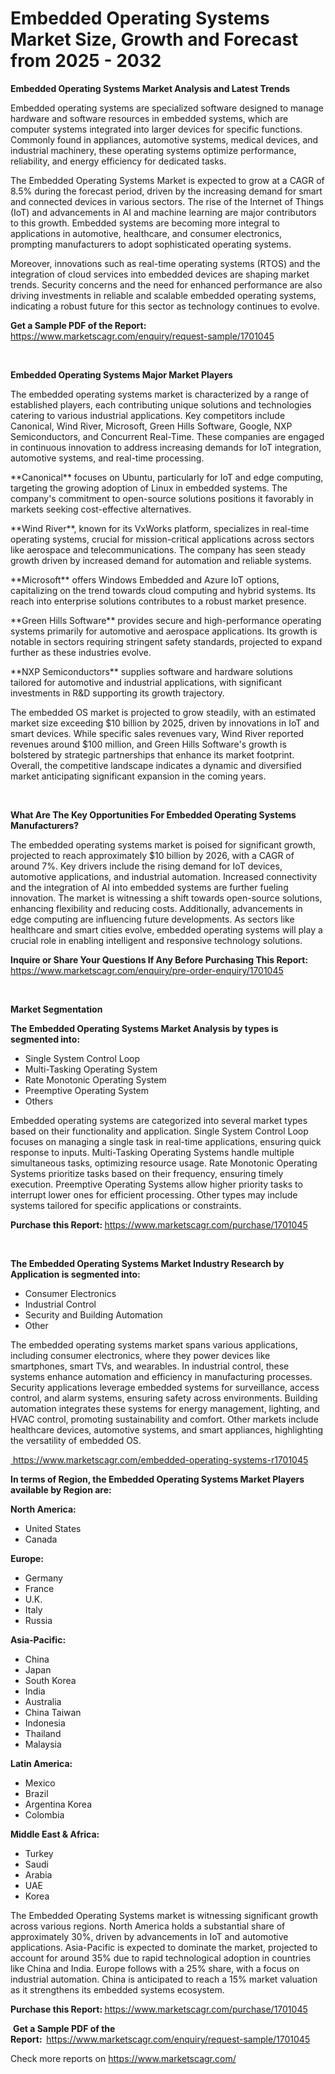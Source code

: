 <p><h1>Embedded Operating Systems Market Size, Growth and Forecast from 2025 - 2032</h1></p><p><strong>Embedded Operating Systems Market Analysis and Latest Trends</strong></p>
<p><p>Embedded operating systems are specialized software designed to manage hardware and software resources in embedded systems, which are computer systems integrated into larger devices for specific functions. Commonly found in appliances, automotive systems, medical devices, and industrial machinery, these operating systems optimize performance, reliability, and energy efficiency for dedicated tasks.</p><p>The Embedded Operating Systems Market is expected to grow at a CAGR of 8.5% during the forecast period, driven by the increasing demand for smart and connected devices in various sectors. The rise of the Internet of Things (IoT) and advancements in AI and machine learning are major contributors to this growth. Embedded systems are becoming more integral to applications in automotive, healthcare, and consumer electronics, prompting manufacturers to adopt sophisticated operating systems. </p><p>Moreover, innovations such as real-time operating systems (RTOS) and the integration of cloud services into embedded devices are shaping market trends. Security concerns and the need for enhanced performance are also driving investments in reliable and scalable embedded operating systems, indicating a robust future for this sector as technology continues to evolve.</p></p>
<p><strong>Get a Sample PDF of the Report:&nbsp;</strong> <a href="https://www.marketscagr.com/enquiry/request-sample/1701045?utm_campaign=1902&utm_medium=2&utm_source=Github&utm_content=ia&utm_term=09012025&utm_id=embedded-operating-systems">https://www.marketscagr.com/enquiry/request-sample/1701045</a></p>
<p>&nbsp;</p>
<p><strong>Embedded Operating Systems Major Market Players</strong></p>
<p><p>The embedded operating systems market is characterized by a range of established players, each contributing unique solutions and technologies catering to various industrial applications. Key competitors include Canonical, Wind River, Microsoft, Green Hills Software, Google, NXP Semiconductors, and Concurrent Real-Time. These companies are engaged in continuous innovation to address increasing demands for IoT integration, automotive systems, and real-time processing.</p><p>**Canonical** focuses on Ubuntu, particularly for IoT and edge computing, targeting the growing adoption of Linux in embedded systems. The company's commitment to open-source solutions positions it favorably in markets seeking cost-effective alternatives.</p><p>**Wind River**, known for its VxWorks platform, specializes in real-time operating systems, crucial for mission-critical applications across sectors like aerospace and telecommunications. The company has seen steady growth driven by increased demand for automation and reliable systems.</p><p>**Microsoft** offers Windows Embedded and Azure IoT options, capitalizing on the trend towards cloud computing and hybrid systems. Its reach into enterprise solutions contributes to a robust market presence.</p><p>**Green Hills Software** provides secure and high-performance operating systems primarily for automotive and aerospace applications. Its growth is notable in sectors requiring stringent safety standards, projected to expand further as these industries evolve.</p><p>**NXP Semiconductors** supplies software and hardware solutions tailored for automotive and industrial applications, with significant investments in R&D supporting its growth trajectory.</p><p>The embedded OS market is projected to grow steadily, with an estimated market size exceeding $10 billion by 2025, driven by innovations in IoT and smart devices. While specific sales revenues vary, Wind River reported revenues around $100 million, and Green Hills Software's growth is bolstered by strategic partnerships that enhance its market footprint. Overall, the competitive landscape indicates a dynamic and diversified market anticipating significant expansion in the coming years.</p></p>
<p>&nbsp;</p>
<p><strong>What Are The Key Opportunities For Embedded Operating Systems Manufacturers?</strong></p>
<p><p>The embedded operating systems market is poised for significant growth, projected to reach approximately $10 billion by 2026, with a CAGR of around 7%. Key drivers include the rising demand for IoT devices, automotive applications, and industrial automation. Increased connectivity and the integration of AI into embedded systems are further fueling innovation. The market is witnessing a shift towards open-source solutions, enhancing flexibility and reducing costs. Additionally, advancements in edge computing are influencing future developments. As sectors like healthcare and smart cities evolve, embedded operating systems will play a crucial role in enabling intelligent and responsive technology solutions.</p></p>
<p><strong>Inquire or Share Your Questions If Any Before Purchasing This Report:</strong> <a href="https://www.marketscagr.com/enquiry/pre-order-enquiry/1701045?utm_campaign=1902&utm_medium=2&utm_source=Github&utm_content=ia&utm_term=09012025&utm_id=embedded-operating-systems">https://www.marketscagr.com/enquiry/pre-order-enquiry/1701045</a></p>
<p>&nbsp;</p>
<p><strong>Market Segmentation</strong></p>
<p><strong>The Embedded Operating Systems Market Analysis by types is segmented into:</strong></p>
<p><ul><li>Single System Control Loop</li><li>Multi-Tasking Operating System</li><li>Rate Monotonic Operating System</li><li>Preemptive Operating System</li><li>Others</li></ul></p>
<p><p>Embedded operating systems are categorized into several market types based on their functionality and application. Single System Control Loop focuses on managing a single task in real-time applications, ensuring quick response to inputs. Multi-Tasking Operating Systems handle multiple simultaneous tasks, optimizing resource usage. Rate Monotonic Operating Systems prioritize tasks based on their frequency, ensuring timely execution. Preemptive Operating Systems allow higher priority tasks to interrupt lower ones for efficient processing. Other types may include systems tailored for specific applications or constraints.</p></p>
<p><strong>Purchase this Report:&nbsp;</strong><a href="https://www.marketscagr.com/purchase/1701045?utm_campaign=1902&utm_medium=2&utm_source=Github&utm_content=ia&utm_term=09012025&utm_id=embedded-operating-systems">https://www.marketscagr.com/purchase/1701045</a></p>
<p>&nbsp;</p>
<p><strong>The Embedded Operating Systems Market Industry Research by Application is segmented into:</strong></p>
<p><ul><li>Consumer Electronics</li><li>Industrial Control</li><li>Security and Building Automation</li><li>Other</li></ul></p>
<p><p>The embedded operating systems market spans various applications, including consumer electronics, where they power devices like smartphones, smart TVs, and wearables. In industrial control, these systems enhance automation and efficiency in manufacturing processes. Security applications leverage embedded systems for surveillance, access control, and alarm systems, ensuring safety across environments. Building automation integrates these systems for energy management, lighting, and HVAC control, promoting sustainability and comfort. Other markets include healthcare devices, automotive systems, and smart appliances, highlighting the versatility of embedded OS.</p></p>
<p><a href="https://www.marketscagr.com/embedded-operating-systems-r1701045?utm_campaign=1902&utm_medium=2&utm_source=Github&utm_content=ia&utm_term=09012025&utm_id=embedded-operating-systems">&nbsp;https://www.marketscagr.com/embedded-operating-systems-r1701045</a></p>
<p><strong>In terms of Region, the Embedded Operating Systems Market Players available by Region are:</strong></p>
<p>
    <p> <strong> North America: </strong>
        <ul>
            <li>United States</li>
            <li>Canada</li>
        </ul>
        </p> 
    <p> <strong> Europe: </strong>
        <ul>
            <li>Germany</li>
            <li>France</li>
            <li>U.K.</li>
            <li>Italy</li>
            <li>Russia</li>
        </ul>
        </p> 
    <p> <strong> Asia-Pacific: </strong>
        <ul>
            <li>China</li>
            <li>Japan</li>
            <li>South Korea</li>
            <li>India</li>
            <li>Australia</li>
            <li>China Taiwan</li>
            <li>Indonesia</li>
            <li>Thailand</li>
            <li>Malaysia</li>
        </ul>
        </p> 
    <p> <strong> Latin America: </strong>
        <ul>
            <li>Mexico</li>
            <li>Brazil</li>
            <li>Argentina Korea</li>
            <li>Colombia</li>
        </ul>
        </p> 
    <p> <strong> Middle East & Africa: </strong>
        <ul>
            <li>Turkey</li>
            <li>Saudi</li>
            <li>Arabia</li>
            <li>UAE</li>
            <li>Korea</li>
        </ul>
    </p>
    </p>
<p><p>The Embedded Operating Systems market is witnessing significant growth across various regions. North America holds a substantial share of approximately 30%, driven by advancements in IoT and automotive applications. Asia-Pacific is expected to dominate the market, projected to account for around 35% due to rapid technological adoption in countries like China and India. Europe follows with a 25% share, with a focus on industrial automation. China is anticipated to reach a 15% market valuation as it strengthens its embedded systems ecosystem.</p></p>
<p><strong>Purchase this Report: </strong><a href="https://www.marketscagr.com/purchase/1701045?utm_campaign=1902&utm_medium=2&utm_source=Github&utm_content=ia&utm_term=09012025&utm_id=embedded-operating-systems">https://www.marketscagr.com/purchase/1701045</a></p>
<p>&nbsp;<strong>Get a Sample PDF of the Report:&nbsp;&nbsp;</strong><a href="https://www.marketscagr.com/enquiry/request-sample/1701045?utm_campaign=1902&utm_medium=2&utm_source=Github&utm_content=ia&utm_term=09012025&utm_id=embedded-operating-systems">https://www.marketscagr.com/enquiry/request-sample/1701045</a></p>
<p><strong></strong></p>
<p>Check more reports on <a href="https://www.marketscagr.com/?utm_campaign=1902&utm_medium=2&utm_source=Github&utm_content=ia&utm_term=09012025&utm_id=embedded-operating-systems">https://www.marketscagr.com/</a></p>